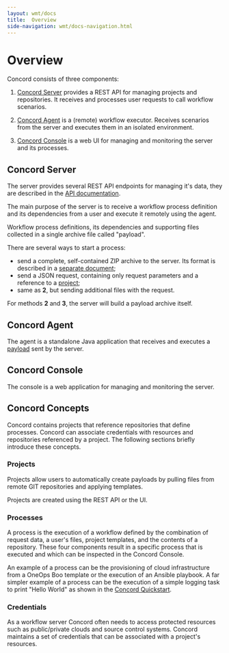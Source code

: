 ```yaml
---
layout: wmt/docs
title:  Overview
side-navigation: wmt/docs-navigation.html
---
```


# Overview

Concord consists of three components:

1. [Concord Server](#concord-server) provides a REST API for managing
projects and repositories. It receives and processes user requests
to call workflow scenarios.

2. [Concord Agent](#concord-agent) is a (remote) workflow executor. Receives
scenarios from the server and executes them in an isolated
environment.

3. [Concord Console](#concord-console) is a web UI for managing and
monitoring the server and its processes.

## Concord Server

The server provides several REST API endpoints for managing it's
data, they are described in the [API documentation](../api/index.html).

The main purpose of the server is to receive a workflow process
definition and its dependencies from a user and execute it remotely
using the agent.

Workflow process definitions, its dependencies and supporting files
collected in a single archive file called "payload".

There are several ways to start a process:

- send a complete, self-contained ZIP archive to the server. Its
format is described in a
[separate document](./processes.html#payload-format);
- send a JSON request, containing only request parameters and a
reference to a [project](#project);
- same as **2**, but sending additional files with the request.

For methods **2** and **3**, the server will build a payload archive
itself.


## Concord Agent

The agent is a standalone Java application that receives and executes
a [payload](#payload) sent by the server.


## Concord Console

The console is a web application for managing and monitoring the
server.

## Concord Concepts

Concord contains projects that reference repositories that define
processes.  Concord can associate credentials with resources
and repositories referenced by a project.  The following sections
briefly introduce these concepts.

### Projects

Projects allow users to automatically create payloads by pulling
files from remote GIT repositories and applying templates.

Projects are created using the REST API or the
UI.

### Processes

A process is the execution of a workflow defined by the combination
of request data, a user's files, project templates, and the contents
of a repository.  These four components result in a specific process
that is executed and which can be inspected in the Concord Console.

An example of a process can be the provisioning of cloud
infrastructure from a OneOps Boo template or the execution of an Ansible
playbook.  A far simpler example of a process can be the execution of
a simple logging task to print "Hello World" as shown in the
[Concord Quickstart](./quickstart.html).

### Credentials

As a workflow server Concord often needs to access protected
resources such as public/private clouds and source control systems.
Concord maintains a set of credentials that can be associated with a
project's resources.

